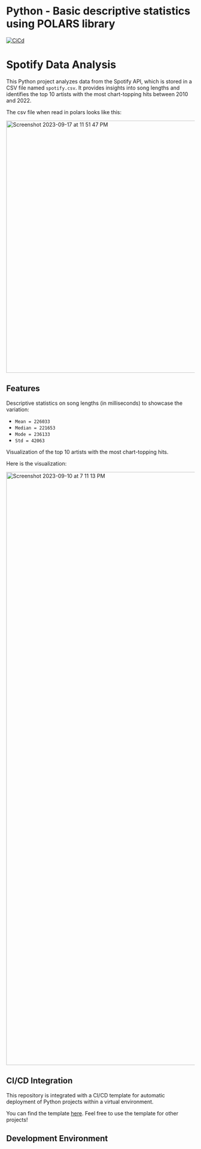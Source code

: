 # Python - Basic descriptive statistics using POLARS library


[![CiCd](https://github.com/nogibjj/fj49_week2_ds/actions/workflows/cicd.yml/badge.svg)](https://github.com/nogibjj/fj49_week2_ds/actions/workflows/cicd.yml)

# Spotify Data Analysis

This Python project analyzes data from the Spotify API, which is stored in a CSV file named `spotify.csv`. It provides insights into song lengths and identifies the top 10 artists with the most chart-topping hits between 2010 and 2022.

The csv file when read in polars looks like this:

<img width="672" alt="Screenshot 2023-09-17 at 11 51 47 PM" src="https://github.com/nogibjj/fj49_week3_ds_polars/assets/101464414/20eb5bb4-4c58-487e-b674-f0b1bc232d56">



## Features

Descriptive statistics on song lengths (in milliseconds) to showcase the variation:

- `Mean = 226033`
- `Median = 221653`
- `Mode = 236133`
- `Std = 42063`

Visualization of the top 10 artists with the most chart-topping hits.

Here is the visualization:

<img width="1580" alt="Screenshot 2023-09-10 at 7 11 13 PM" src="https://github.com/nogibjj/fj49_week2_ds/assets/101464414/cfc958df-4041-4c8f-be86-ab6885a69074">




## CI/CD Integration

This repository is integrated with a CI/CD template for automatic deployment of Python projects within a virtual environment. 

You can find the template [here]([https://github.com/farazjawedd/python-template-ids706]). Feel free to use the template for other projects!

## Development Environment
